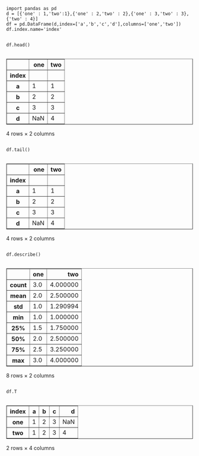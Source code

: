 

    import pandas as pd
    d = [{'one' : 1,'two':1},{'one' : 2,'two' : 2},{'one' : 3,'two' : 3},{'two' : 4}]
    df = pd.DataFrame(d,index=['a','b','c','d'],columns=['one','two'])
    df.index.name='index'


    df.head()




<div style="max-height:1000px;max-width:1500px;overflow:auto;">
<table border="1" class="dataframe">
  <thead>
    <tr style="text-align: right;">
      <th></th>
      <th>one</th>
      <th>two</th>
    </tr>
    <tr>
      <th>index</th>
      <th></th>
      <th></th>
    </tr>
  </thead>
  <tbody>
    <tr>
      <th>a</th>
      <td>  1</td>
      <td> 1</td>
    </tr>
    <tr>
      <th>b</th>
      <td>  2</td>
      <td> 2</td>
    </tr>
    <tr>
      <th>c</th>
      <td>  3</td>
      <td> 3</td>
    </tr>
    <tr>
      <th>d</th>
      <td>NaN</td>
      <td> 4</td>
    </tr>
  </tbody>
</table>
<p>4 rows × 2 columns</p>
</div>




    df.tail()




<div style="max-height:1000px;max-width:1500px;overflow:auto;">
<table border="1" class="dataframe">
  <thead>
    <tr style="text-align: right;">
      <th></th>
      <th>one</th>
      <th>two</th>
    </tr>
    <tr>
      <th>index</th>
      <th></th>
      <th></th>
    </tr>
  </thead>
  <tbody>
    <tr>
      <th>a</th>
      <td>  1</td>
      <td> 1</td>
    </tr>
    <tr>
      <th>b</th>
      <td>  2</td>
      <td> 2</td>
    </tr>
    <tr>
      <th>c</th>
      <td>  3</td>
      <td> 3</td>
    </tr>
    <tr>
      <th>d</th>
      <td>NaN</td>
      <td> 4</td>
    </tr>
  </tbody>
</table>
<p>4 rows × 2 columns</p>
</div>




    df.describe()




<div style="max-height:1000px;max-width:1500px;overflow:auto;">
<table border="1" class="dataframe">
  <thead>
    <tr style="text-align: right;">
      <th></th>
      <th>one</th>
      <th>two</th>
    </tr>
  </thead>
  <tbody>
    <tr>
      <th>count</th>
      <td> 3.0</td>
      <td> 4.000000</td>
    </tr>
    <tr>
      <th>mean</th>
      <td> 2.0</td>
      <td> 2.500000</td>
    </tr>
    <tr>
      <th>std</th>
      <td> 1.0</td>
      <td> 1.290994</td>
    </tr>
    <tr>
      <th>min</th>
      <td> 1.0</td>
      <td> 1.000000</td>
    </tr>
    <tr>
      <th>25%</th>
      <td> 1.5</td>
      <td> 1.750000</td>
    </tr>
    <tr>
      <th>50%</th>
      <td> 2.0</td>
      <td> 2.500000</td>
    </tr>
    <tr>
      <th>75%</th>
      <td> 2.5</td>
      <td> 3.250000</td>
    </tr>
    <tr>
      <th>max</th>
      <td> 3.0</td>
      <td> 4.000000</td>
    </tr>
  </tbody>
</table>
<p>8 rows × 2 columns</p>
</div>




    df.T




<div style="max-height:1000px;max-width:1500px;overflow:auto;">
<table border="1" class="dataframe">
  <thead>
    <tr style="text-align: right;">
      <th>index</th>
      <th>a</th>
      <th>b</th>
      <th>c</th>
      <th>d</th>
    </tr>
  </thead>
  <tbody>
    <tr>
      <th>one</th>
      <td> 1</td>
      <td> 2</td>
      <td> 3</td>
      <td>NaN</td>
    </tr>
    <tr>
      <th>two</th>
      <td> 1</td>
      <td> 2</td>
      <td> 3</td>
      <td>  4</td>
    </tr>
  </tbody>
</table>
<p>2 rows × 4 columns</p>
</div>




    
